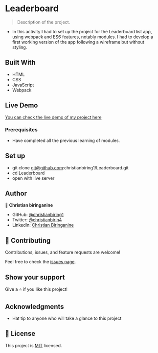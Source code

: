 # Leaderboard

> Description of the project.

- In this activity I had to set up the project for the Leaderboard list app, using webpack and ES6 features, notably modules. I had to develop a first working version of the app following a wireframe but without styling.

## Built With

- HTML
- CSS
- JavaScript
- Webpack

## Live Demo

[You can check the live demo of my project here](https://christianbiring1.github.io/Leaderboard/)

### Prerequisites

- Have completed all the previous learning of modules.

## Set up

- git clone git@github.com:christianbiring1/Leaderboard.git
- cd Leaderboard
- open with live server

## Author

👤 **Christian biringanine**

- GitHub: [@christianbiring1](https://github.com/christianbiring1)
- Twitter: [@christianbirin4](https://twitter.com/christianbirin4)
- LinkedIn: [Christian Biringanine](https://linkedin.com/in/christian-biringanine-1833011a5/)

## 🤝 Contributing

Contributions, issues, and feature requests are welcome!

Feel free to check the [issues page](../../issues/).

## Show your support

Give a ⭐️ if you like this project!

## Acknowledgments

- Hat tip to anyone who will take a glance to this project

## 📝 License

This project is [MIT](./MIT.md) licensed.
